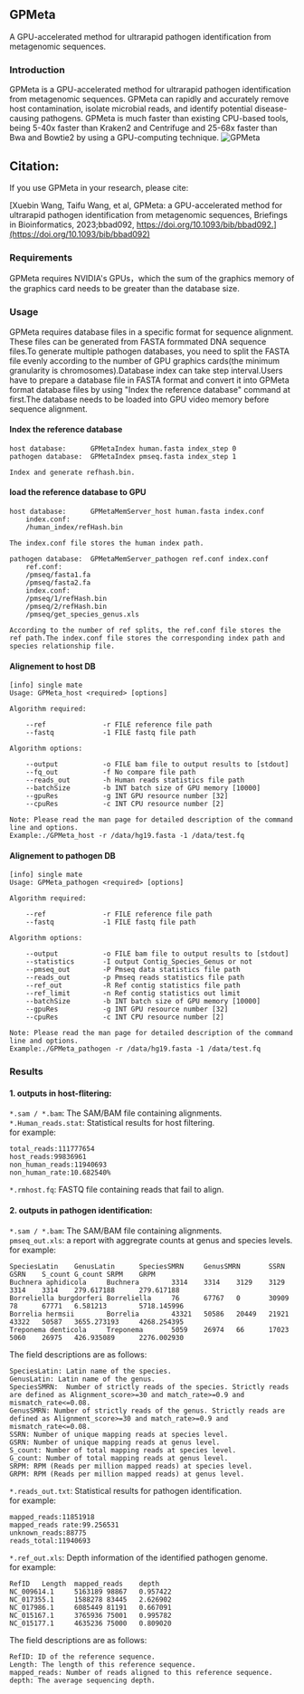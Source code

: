 ## GPMeta
A GPU-accelerated method for ultrarapid pathogen identification from metagenomic sequences.

### Introduction
GPMeta is a GPU-accelerated method for ultrarapid pathogen identification from metagenomic sequences. GPMeta can rapidly and accurately remove host contamination, isolate microbial reads, and identify potential disease-causing pathogens. GPMeta is much faster than existing CPU-based tools, being 5-40x faster than Kraken2 and Centrifuge and 25-68x faster than Bwa and Bowtie2 by using a GPU-computing technique.
![GPMeta](https://user-images.githubusercontent.com/19549825/166857024-a8b9bd9c-7457-4e09-a4fd-2b63725c8258.png)

## Citation:
If you use GPMeta in your research, please cite:

[Xuebin Wang, Taifu Wang, et al, GPMeta: a GPU-accelerated method for ultrarapid pathogen identification from metagenomic sequences, Briefings in Bioinformatics, 2023;bbad092, https://doi.org/10.1093/bib/bbad092.](https://doi.org/10.1093/bib/bbad092)

### Requirements
GPMeta requires NVIDIA's GPUs，which the sum of the graphics memory of the graphics card needs to be greater than the database size.
### Usage
GPMeta requires database files in a specific format for sequence alignment. These files can be generated from FASTA formmated DNA sequence files.To generate multiple pathogen databases, you need to split the FASTA file evenly according to the number of GPU graphics cards(the minimum granularity is chromosomes).Database index can take step interval.Users have to prepare a database file in FASTA format and convert it into GPMeta format database files by using "Index the reference database" command at first.The database needs to be loaded into GPU video memory before sequence alignment.
#### Index the reference database
```
host database:      GPMetaIndex human.fasta index_step 0
pathogen database:  GPMetaIndex pmseq.fasta index_step 1

Index and generate refhash.bin.
```
#### load the reference database to GPU
```
host database:      GPMetaMemServer_host human.fasta index.conf
    index.conf:
    /human_index/refHash.bin

The index.conf file stores the human index path.

pathogen database:  GPMetaMemServer_pathogen ref.conf index.conf
    ref.conf:
    /pmseq/fasta1.fa
    /pmseq/fasta2.fa
    index.conf:
    /pmseq/1/refHash.bin
    /pmseq/2/refHash.bin
    /pmseq/get_species_genus.xls

According to the number of ref splits, the ref.conf file stores the ref path.The index.conf file stores the corresponding index path and species relationship file.
```
#### Alignement to host DB
```
[info] single mate
Usage: GPMeta_host <required> [options]

Algorithm required:

    --ref              -r FILE reference file path
    --fastq            -1 FILE fastq file path

Algorithm options:

    --output           -o FILE bam file to output results to [stdout]
    --fq_out           -f No compare file path
    --reads_out        -h Human reads statistics file path
    --batchSize        -b INT batch size of GPU memory [10000]
    --gpuRes           -g INT GPU resource number [32]
    --cpuRes           -c INT CPU resource number [2]

Note: Please read the man page for detailed description of the command line and options.
Example:./GPMeta_host -r /data/hg19.fasta -1 /data/test.fq
```
#### Alignement to pathogen DB
```
[info] single mate
Usage: GPMeta_pathogen <required> [options]

Algorithm required:

    --ref              -r FILE reference file path
    --fastq            -1 FILE fastq file path

Algorithm options:

    --output           -o FILE bam file to output results to [stdout]
    --statistics       -I output Contig_Species_Genus or not
    --pmseq_out        -P Pmseq data statistics file path
    --reads_out        -p Pmseq reads statistics file path
    --ref_out          -R Ref contig statistics file path
    --ref_limit        -n Ref contig statistics out limit
    --batchSize        -b INT batch size of GPU memory [10000]
    --gpuRes           -g INT GPU resource number [32]
    --cpuRes           -c INT CPU resource number [2]

Note: Please read the man page for detailed description of the command line and options.
Example:./GPMeta_pathogen -r /data/hg19.fasta -1 /data/test.fq
```

### Results

#### 1. outputs in host-flitering:  
`*.sam / *.bam`:  The SAM/BAM file containing alignments.  
`*.Human_reads.stat`: Statistical results for host filtering.  
for example:  
```
total_reads:111777654
host_reads:99836961
non_human_reads:11940693
non_human_rate:10.682540%
```
`*.rmhost.fq`: FASTQ file containing reads that fail to align.  

#### 2. outputs in pathogen identification: 
`*.sam / *.bam`:  The SAM/BAM file containing alignments.  
`pmseq_out.xls`: a report with aggregrate counts at genus and species levels.  
for example:  
```
SpeciesLatin    GenusLatin      SpeciesSMRN     GenusSMRN       SSRN    GSRN    S_count G_count SRPM    GRPM
Buchnera aphidicola     Buchnera        3314    3314    3129    3129    3314    3314    279.617188      279.617188
Borreliella burgdorferi Borreliella     76      67767   0       30909   78      67771   6.581213        5718.145996
Borrelia hermsii        Borrelia        43321   50586   20449   21921   43322   50587   3655.273193     4268.254395
Treponema denticola     Treponema       5059    26974   66      17023   5060    26975   426.935089      2276.002930
```
The field descriptions are as follows:  
```
SpeciesLatin: Latin name of the species.  
GenusLatin: Latin name of the genus.   
SpeciesSMRN:  Number of strictly reads of the species. Strictly reads are defined as Alignment_score>=30 and match_rate>=0.9 and mismatch_rate<=0.08.  
GenusSMRN: Number of strictly reads of the genus. Strictly reads are defined as Alignment_score>=30 and match_rate>=0.9 and mismatch_rate<=0.08.    
SSRN: Number of unique mapping reads at species level.  
GSRN: Number of unique mapping reads at genus level.   
S_count: Number of total mapping reads at species level.   
G_count: Number of total mapping reads at genus level.  
SRPM: RPM (Reads per million mapped reads) at species level.   
GRPM: RPM (Reads per million mapped reads) at genus level.  
```

`*.reads_out.txt`: Statistical results for pathogen identification.  
for example:   
```
mapped_reads:11851918
mapped_reads rate:99.256531
unknown_reads:88775
reads_total:11940693
```
`*.ref_out.xls`: Depth information of the identified pathogen genome.  
for example:  
```
RefID   Length  mapped_reads    depth
NC_009614.1     5163189 98867   0.957422
NC_017355.1     1588278 83445   2.626902
NC_017986.1     6085449 81191   0.667091
NC_015167.1     3765936 75001   0.995782
NC_015177.1     4635236 75000   0.809020
```
The field descriptions are as follows: 
```
RefID: ID of the reference sequence.    
Length: The length of this reference sequence.   
mapped_reads: Number of reads aligned to this reference sequence.   
depth: The average sequencing depth. 
```



